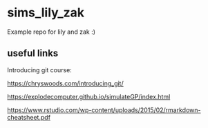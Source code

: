 # sims_lily_zak
Example repo for lily and zak :)

## useful links

Introducing git course:

https://chryswoods.com/introducing_git/

https://explodecomputer.github.io/simulateGP/index.html

https://www.rstudio.com/wp-content/uploads/2015/02/rmarkdown-cheatsheet.pdf
